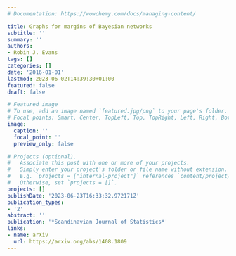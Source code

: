 ```yaml
---
# Documentation: https://wowchemy.com/docs/managing-content/

title: Graphs for margins of Bayesian networks
subtitle: ''
summary: ''
authors:
- Robin J. Evans
tags: []
categories: []
date: '2016-01-01'
lastmod: 2023-06-02T14:39:30+01:00
featured: false
draft: false

# Featured image
# To use, add an image named `featured.jpg/png` to your page's folder.
# Focal points: Smart, Center, TopLeft, Top, TopRight, Left, Right, BottomLeft, Bottom, BottomRight.
image:
  caption: ''
  focal_point: ''
  preview_only: false

# Projects (optional).
#   Associate this post with one or more of your projects.
#   Simply enter your project's folder or file name without extension.
#   E.g. `projects = ["internal-project"]` references `content/project/deep-learning/index.md`.
#   Otherwise, set `projects = []`.
projects: []
publishDate: '2023-06-23T16:33:32.972171Z'
publication_types:
- '2'
abstract: ''
publication: '*Scandinavian Journal of Statistics*'
links:
- name: arXiv
  url: https://arxiv.org/abs/1408.1809
---
```


